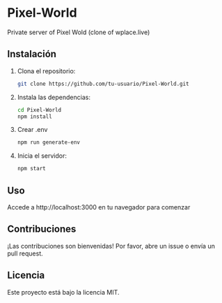 # Pixel-World
Private server of Pixel Wold (clone of wplace.live)


## Instalación

1. Clona el repositorio:
   ```bash
   git clone https://github.com/tu-usuario/Pixel-World.git
   ```

2. Instala las dependencias:
    ```bash
   cd Pixel-World
   npm install
   ```
   
3. Crear .env
    ```bash
    npm run generate-env
    ```

4. Inicia el servidor:
    ```bash
    npm start
    ```




## Uso
Accede a http://localhost:3000 en tu navegador para comenzar

## Contribuciones

¡Las contribuciones son bienvenidas! Por favor, abre un issue o envía un pull request.

## Licencia

Este proyecto está bajo la licencia MIT.
```
